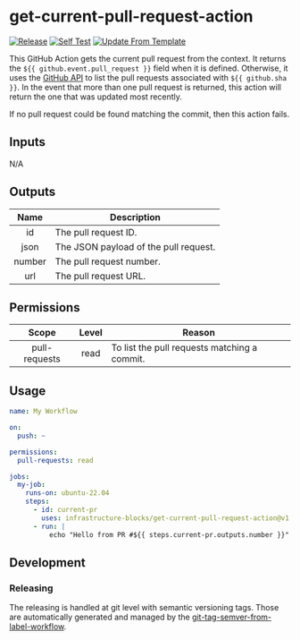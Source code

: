 # get-current-pull-request-action
[![Release](https://github.com/infrastructure-blocks/composite-action-template/actions/workflows/git-tag-semver-from-label.yml/badge.svg)](https://github.com/infrastructure-blocks/composite-action-template/actions/workflows/git-tag-semver-from-label.yml)
[![Self Test](https://github.com/infrastructure-blocks/composite-action-template/actions/workflows/self-test.yml/badge.svg)](https://github.com/infrastructure-blocks/composite-action-template/actions/workflows/self-test.yml)
[![Update From Template](https://github.com/infrastructure-blocks/get-current-pull-request-action/actions/workflows/update-from-template.yml/badge.svg)](https://github.com/infrastructure-blocks/get-current-pull-request-action/actions/workflows/update-from-template.yml)

This GitHub Action gets the current pull request from the context. It returns the `${{ github.event.pull_request }}`
field when it is defined. Otherwise, it uses the [GitHub API](https://docs.github.com/en/rest/commits/commits?apiVersion=2022-11-28#list-pull-requests-associated-with-a-commit)
to list the pull requests associated with `${{ github.sha }}`. In the event that more than one pull request is returned,
this action will return the one that was updated most recently.

If no pull request could be found matching the commit, then this action fails.

## Inputs

N/A

## Outputs

|  Name  | Description                           |
|:------:|---------------------------------------|
|   id   | The pull request ID.                  |
|  json  | The JSON payload of the pull request. |
| number | The pull request number.              |
|  url   | The pull request URL.                 |

## Permissions

|     Scope     | Level | Reason                                       |
|:-------------:|:-----:|----------------------------------------------|
| pull-requests | read  | To list the pull requests matching a commit. |

## Usage

```yaml
name: My Workflow

on:
  push: ~

permissions:
  pull-requests: read

jobs:
  my-job:
    runs-on: ubuntu-22.04
    steps:
      - id: current-pr
        uses: infrastructure-blocks/get-current-pull-request-action@v1
      - run: |
          echo "Hello from PR #${{ steps.current-pr.outputs.number }}"
```

## Development

### Releasing

The releasing is handled at git level with semantic versioning tags. Those are automatically generated and managed
by the [git-tag-semver-from-label-workflow](https://github.com/infrastructure-blocks/git-tag-semver-from-label-workflow).
